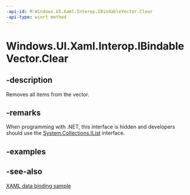 ```yaml
---
-api-id: M:Windows.UI.Xaml.Interop.IBindableVector.Clear
-api-type: winrt method
---
```


<!-- Method syntax
public void Clear()
-->

# Windows.UI.Xaml.Interop.IBindableVector.Clear

## -description
Removes all items from the vector.



## -remarks
When programming with .NET, this interface is hidden and developers should use the [System.Collections.IList](/dotnet/api/system.collections.ilist?view=dotnet-uwp-10.0&preserve-view=true) interface.

## -examples

## -see-also
[XAML data binding sample](https://github.com/Microsoft/Windows-universal-samples/tree/master/Samples/XamlBind)
